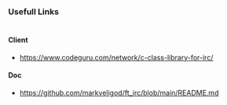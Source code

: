 ### Usefull Links
#
#### Client
- https://www.codeguru.com/network/c-class-library-for-irc/
#### Doc
- https://github.com/markveligod/ft_irc/blob/main/README.md